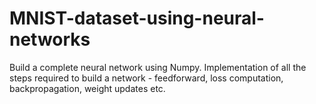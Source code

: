 # MNIST-dataset-using-neural-networks

Build a complete neural network using Numpy. Implementation of all the steps required to build a network - feedforward, loss computation, backpropagation, weight updates etc.
